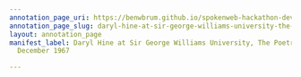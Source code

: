 ```yaml
---
annotation_page_uri: https://benwbrum.github.io/spokenweb-hackathon-development-noterms/annotations/daryl-hine-at-sir-george-williams-university-the-poetry-series-1-december-1967-canvas-1-margaret-atwood.json
annotation_page_slug: daryl-hine-at-sir-george-williams-university-the-poetry-series-1-december-1967-canvas-1-margaret-atwood
layout: annotation_page
manifest_label: Daryl Hine at Sir George Williams University, The Poetry Series, 1
  December 1967

---
```


